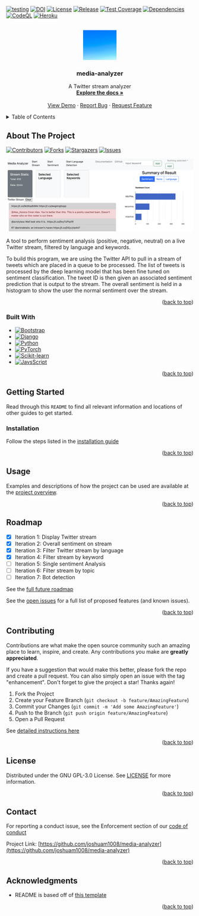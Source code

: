 <a name="readme-top"></a>

<!-- PROJECT BADGES -->
[![testing](https://github.com/joshuam1008/media-analyzer/actions/workflows/django.yml/badge.svg)](https://github.com/joshuam1008/media-analyzer/actions/workflows/django.yml) 
[![DOI](https://zenodo.org/badge/DOI/10.5281/zenodo.7178746.svg)](https://doi.org/10.5281/zenodo.7178746)
[![License](https://img.shields.io/github/license/joshuam1008/media-analyzer)](https://github.com/joshuam1008/media-analyzer/blob/main/LICENSE)
[![Release](https://img.shields.io/github/v/release/joshuam1008/media-analyzer?include_prereleases)](https://github.com/joshuam1008/media-analyzer/releases/tag/v0.0.1)
[![Test Coverage](https://byob.yarr.is/joshuam1008/media-analyzer/coverage_report)](https://github.com/joshuam1008/media-analyzer/actions/workflows/django.yml)
[![Dependencies](https://img.shields.io/librariesio/github/joshuam1008/media-analyzer)](https://libraries.io/github/joshuam1008/media-analyzer)
[![CodeQL](https://github.com/joshuam1008/media-analyzer/workflows/CodeQL/badge.svg)](https://github.com/joshuam1008/media-analyzer/actions/workflows/codeql.yml)
[![Heroku](https://heroku-badge.herokuapp.com/?app=sheltered-citadel-93242)](https://sheltered-citadel-93242.herokuapp.com/#)



<!-- PROJECT LOGO -->
<br />
<div align="center">
<a href="https://joshuam1008.github.io/media-analyzer/"><img src="images/logo.jpg" alt="Logo" width="90" height="80"></a>

<h3 align="center">media-analyzer</h3>

  <p align="center">
    A Twitter stream analyzer
    <br />
    <a href="https://joshuam1008.github.io/media-analyzer/#project-documentation"><strong>Explore the docs »</strong></a>
    <br />
    <br />
    <a href="https://joshuam1008.github.io/media-analyzer/#short-video">View Demo</a>
    ·
    <a href="https://github.com/joshuam1008/media-analyzer/issues/new/choose">Report Bug</a>
    ·
    <a href="https://github.com/joshuam1008/media-analyzer/issues/new/choose">Request Feature</a>
  </p>
</div>



<!-- TABLE OF CONTENTS -->
<details>
  <summary>Table of Contents</summary>
  <ol>
    <li>
      <a href="#about-the-project">About The Project</a>
      <ul>
        <li><a href="#built-with">Built With</a></li>
      </ul>
    </li>
    <li>
      <a href="#getting-started">Getting Started</a>
      <ul>
        <li><a href="#installation">Installation</a></li>
      </ul>
    </li>
    <li><a href="#usage">Usage</a></li>
    <li><a href="#roadmap">Roadmap</a></li>
    <li><a href="#contributing">Contributing</a></li>
    <li><a href="#license">License</a></li>
    <li><a href="#contact">Contact</a></li>
    <li><a href="#acknowledgments">Acknowledgments</a></li>
  </ol>
</details>



<!-- ABOUT THE PROJECT -->
## About The Project

[![Contributors][contributors-shield]][contributors-url]
[![Forks][forks-shield]][forks-url]
[![Stargazers][stars-shield]][stars-url]
[![Issues][issues-shield]][issues-url]

![Product Name Screen Shot][product-screenshot]

A tool to perform sentiment analysis (positive, negative, neutral) on a live Twitter stream, filtered by language and keywords.

To build this program, we are using the Twitter API to pull in a stream of tweets which are placed in a queue to be processed. The list of tweets is processed by the deep learning model that has been fine tuned on sentiment classification. The tweet ID is then given an associated sentiment prediction that is output to the stream. The overall sentiment is held in a histogram to show the user the normal sentiment over the stream.

<p align="right">(<a href="#readme-top">back to top</a>)</p>



### Built With

* [![Bootstrap][Bootstrap.com]][Bootstrap-url]
* [![Django][Django.com]][Django-url]
* [![Python][Python.com]][Python-url]
* [![PyTorch][PyTorch.com]][PyTorch-url]
* [![Scikit-learn][Scikitlearn.com]][Scikitlearn-url]
* [![JavsScript][JavaScript.com]][JavaScript-url]

<p align="right">(<a href="#readme-top">back to top</a>)</p>



<!-- GETTING STARTED -->
## Getting Started

Read through this `README` to find all relevant information and locations of other guides to get started.


### Installation

Follow the steps listed in the [installation guide](INSTALL.md)

<p align="right">(<a href="#readme-top">back to top</a>)</p>



<!-- USAGE EXAMPLES -->
## Usage

Examples and descriptions of how the project can be used are available at the [project overview](https://joshuam1008.github.io/media-analyzer/).

<p align="right">(<a href="#readme-top">back to top</a>)</p>



<!-- ROADMAP -->
## Roadmap

- [x] Iteration 1: Display Twitter stream
- [x] Iteration 2: Overall sentiment on stream
- [x] Iteration 3: Filter Twitter stream by language
- [x] Iteration 4: Filter stream by keyword
- [ ] Iteration 5: Single sentiment Analysis
- [ ] Iteration 6: Filter stream by topic
- [ ] Iteration 7: Bot detection

See the [full future roadmap](https://github.com/users/joshuam1008/projects/3)

See the [open issues](https://github.com/joshuam1008/media-analyzer/issues) for a full list of proposed features (and known issues).

<p align="right">(<a href="#readme-top">back to top</a>)</p>



<!-- CONTRIBUTING -->
## Contributing

Contributions are what make the open source community such an amazing place to learn, inspire, and create. Any contributions you make are **greatly appreciated**.

If you have a suggestion that would make this better, please fork the repo and create a pull request. You can also simply open an issue with the tag "enhancement".
Don't forget to give the project a star! Thanks again!

1. Fork the Project
2. Create your Feature Branch (`git checkout -b feature/AmazingFeature`)
3. Commit your Changes (`git commit -m 'Add some AmazingFeature'`)
4. Push to the Branch (`git push origin feature/AmazingFeature`)
5. Open a Pull Request

See [detailed instructions here](CONTRIBUTING.md)

<p align="right">(<a href="#readme-top">back to top</a>)</p>



<!-- LICENSE -->
## License

Distributed under the GNU GPL-3.0 License. See [LICENSE](LICENSE) for more information.

<p align="right">(<a href="#readme-top">back to top</a>)</p>



<!-- CONTACT -->
## Contact

For reporting a conduct issue, see the Enforcement section of our [code of conduct](CODE_OF_CONDUCT.md)

Project Link: [https://github.com/joshuam1008/media-analyzer](https://github.com/joshuam1008/media-analyzer)

<p align="right">(<a href="#readme-top">back to top</a>)</p>



<!-- ACKNOWLEDGMENTS -->
## Acknowledgments

* README is based off of [this template](https://github.com/othneildrew/Best-README-Template)

<p align="right">(<a href="#readme-top">back to top</a>)</p>



<!-- MARKDOWN LINKS & IMAGES -->
<!-- https://www.markdownguide.org/basic-syntax/#reference-style-links -->
[contributors-shield]: https://img.shields.io/github/contributors/joshuam1008/media-analyzer.svg?style=for-the-badge
[contributors-url]: https://github.com/joshuam1008/media-analyzer/graphs/contributors
[forks-shield]: https://img.shields.io/github/forks/joshuam1008/media-analyzer.svg?style=for-the-badge
[forks-url]: https://github.com/joshuam1008/media-analyzer/network/members
[stars-shield]: https://img.shields.io/github/stars/joshuam1008/media-analyzer.svg?style=for-the-badge
[stars-url]: https://github.com/joshuam1008/media-analyzer/stargazers
[issues-shield]: https://img.shields.io/github/issues/joshuam1008/media-analyzer.svg?style=for-the-badge
[issues-url]: https://github.com/joshuam1008/media-analyzer/issues

[product-screenshot]: images/project-view.png

[Bootstrap.com]: https://img.shields.io/badge/Bootstrap-563D7C?style=for-the-badge&logo=bootstrap&logoColor=white
[Bootstrap-url]: https://getbootstrap.com
[Django.com]: https://img.shields.io/badge/Django-092E20?style=for-the-badge&logo=django&logoColor=white
[Django-url]: https://www.djangoproject.com/
[Python.com]: https://img.shields.io/badge/Python-3776AB?style=for-the-badge&logo=python&logoColor=white
[Python-url]: https://www.python.org/
[PyTorch.com]: https://img.shields.io/badge/PyTorch-EE4C2C?style=for-the-badge&logo=pytest&logoColor=white
[PyTorch-url]: https://pytorch.org/
[Scikitlearn.com]: https://img.shields.io/badge/scikit-learn-F7931E?style=for-the-badge&logo=scikit-learn&logoColor=white
[Scikitlearn-url]: https://scikit-learn.org/stable/
[JavaScript.com]: https://img.shields.io/badge/JavaScript-F7DF1E?style=for-the-badge&logo=javascript&logoColor=black
[JavaScript-url]: https://www.javascript.com/


<!--
# Pending Development Plan
| Iteration 1                 | Iteration 2                       | Iteration 3               | Iteration 4              | Iteration 5            | Iteration 6   |
| --------------------------- | --------------------------------- | ------------------------- | ------------------------ | ---------------------- | ------------- |
| Display Twitter stream      | Filter Twitter stream by language | Single sentiment Analysis | Filter stream by keyword | Filter stream by topic | Bot detection |
| Overall sentiment on stream |                                   |                           |                          |                        |               |
|                             |                                   |                           |                          |                        |               |

deployment 
https://sheltered-citadel-93242.herokuapp.com/twitter/
currently using server side rendering, thus need to refresh page to get new stream

api 
post "/twitter/fetch_result"
1.fetch_result type post
expected json in backend

{"id":[id1,id2,id3],"category":['stream','sentiment','lang en']}

id represent result of twitter you requested on.
category is the type of result you requested.
stream: if you request stream, the data in stream cache will be fetched along with other results you requested in category

expected response for front end

{"stream":[id:{'sentiment':0,'lang':'en'}....],"inds": ["id1":{'sentiment':0,'lang':'en'}, "id2":{'sentiment':None,'lang':None}....]}

I seperate stream with requested tweet so the stream can be appended to frontend easier.
None means the backend will give it to you in the future.
so in the next round you can call again to get the result.

{"id":[id],"category":['stream','sentiment','lang en']}
-->
